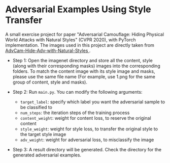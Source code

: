 # Adversarial Examples Using Style Transfer

A small exercise project for paper "Adversarial Camouflage: Hiding Physical World Attacks with Natural Styles" (CVPR 2020), with PyTorch implementation. The images used in this project are directly taken from [AdvCam-Hide-Adv-with-Natural-Styles
](https://github.com/RjDuan/AdvCam-Hide-Adv-with-Natural-Styles/).

- Step 1: Open the  imagenet directory and store all the content, style (along with their corresponding masks) images into the corresponding folders. To match the content image with its style image and masks, please use the same file name (For example, use 1.png for the same group of content, style and masks).

- Step 2: Run `main.py`. You can modify the following arguments:
  - `target_label`: specify which label you want the adversarial sample to be classified to
  - `num_steps`: the iteration steps of the training process
  - `content_weight`: weight for content loss, to reserve the original content
  - `style_weight`:  weight for style loss, to transfer the original style to the target style image
  - `adv_weight`:  weight for adversarial loss, to misclassify the image

- Step 3: A result directory will be generated. Check the directory for the generated adversarial examples.